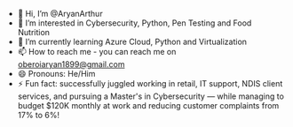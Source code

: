 - 👋 Hi, I’m @AryanArthur
- 👀 I’m interested in Cybersecurity, Python, Pen Testing and Food Nutrition
- 🌱 I’m currently learning Azure Cloud, Python and Virtualization
- 📫 How to reach me - you can reach me on oberoiaryan1899@gmail.com
- 😄 Pronouns: He/Him
- ⚡ Fun fact: successfully juggled working in retail, IT support, NDIS client services,
  and pursuing a Master's in Cybersecurity — while managing to budget $120K monthly at work
  and reducing customer complaints from 17% to 6%! 

<!---
AryanArthur/AryanArthur is a ✨ special ✨ repository because its `README.md` (this file) appears on your GitHub profile.
You can click the Preview link to take a look at your changes.
--->
